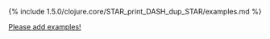 {% include 1.5.0/clojure.core/STAR_print_DASH_dup_STAR/examples.md %}

[Please add examples!](https://github.com/arrdem/grimoire/edit/master/_includes/1.6.0/clojure.core/STAR_print_DASH_dup_STAR/examples.md)
